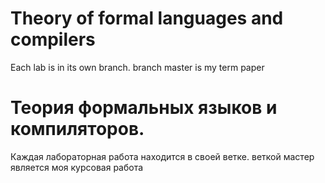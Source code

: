 # Theory of formal languages and compilers
Each lab is in its own branch. branch master is my term paper
# Теория формальных языков и компиляторов.
Каждая лабораторная работа находится в своей ветке. веткой мастер является моя курсовая работа
